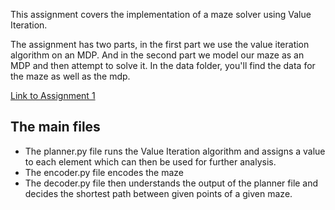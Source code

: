 
This assignment covers the implementation of a maze solver using Value Iteration.

The assignment has two parts, in the first part we use the value iteration algorithm on an MDP. And in the second part we model our maze as an MDP and then attempt to solve it. In the data folder, you'll find the data for the maze as well as the mdp.

[Link to Assignment 1](https://www.cse.iitb.ac.in/~shivaram/teaching/old/cs747-a2020/pa-2/programming-assignment-2.html)

## The main files
- The planner.py file runs the Value Iteration algorithm and assigns a value to each element which can then be used for further analysis.
- The encoder.py file encodes the maze 
- The decoder.py file then understands the output of the planner file and decides the shortest path between given points of a given maze.